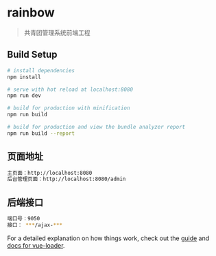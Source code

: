 # rainbow

> 共青团管理系统前端工程

## Build Setup

``` bash
# install dependencies
npm install

# serve with hot reload at localhost:8080
npm run dev

# build for production with minification
npm run build

# build for production and view the bundle analyzer report
npm run build --report
```
## 页面地址
``` bash
主页面：http://localhost:8080
后台管理页面：http://localhost:8080/admin
```

## 后端接口
``` bash
端口号：9050
接口： ***/ajax-***
```

For a detailed explanation on how things work, check out the [guide](http://vuejs-templates.github.io/webpack/) and [docs for vue-loader](http://vuejs.github.io/vue-loader).

